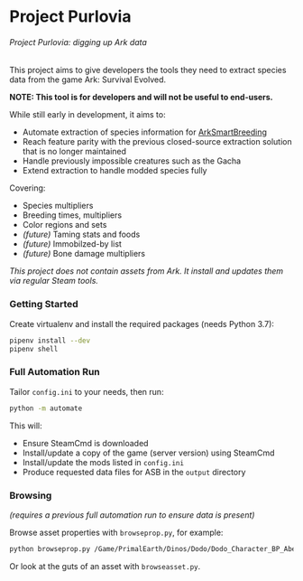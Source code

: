 # Project Purlovia

###### Project Purlovia: digging up Ark data

This project aims to give developers the tools they need to extract species data from the game Ark: Survival Evolved.

**NOTE: This tool is for developers and will not be useful to end-users.**

While still early in development, it aims to:
 * Automate extraction of species information for [ArkSmartBreeding](https://github.com/cadon/ARKStatsExtractor/)
 * Reach feature parity with the previous closed-source extraction solution that is no longer maintained
 * Handle previously impossible creatures such as the Gacha
 * Extend extraction to handle modded species fully

Covering:
 * Species multipliers
 * Breeding times, multipliers
 * Color regions and sets
 * *(future)* Taming stats and foods
 * *(future)* Immobilzed-by list
 * *(future)* Bone damage multipliers

*This project does not contain assets from Ark. It install and updates them via regular Steam tools.*

### Getting Started

Create virtualenv and install the required packages (needs Python 3.7):
```sh
pipenv install --dev
pipenv shell
```

### Full Automation Run
Tailor `config.ini` to your needs, then run:
```sh
python -m automate
```
This will:
* Ensure SteamCmd is downloaded
* Install/update a copy of the game (server version) using SteamCmd
* Install/update the mods listed in `config.ini`
* Produce requested data files for ASB in the `output` directory

### Browsing
*(requires a previous full automation run to ensure data is present)*

Browse asset properties with `browseprop.py`, for example:
```sh
python browseprop.py /Game/PrimalEarth/Dinos/Dodo/Dodo_Character_BP_Aberrant
```
Or look at the guts of an asset with `browseasset.py`.
